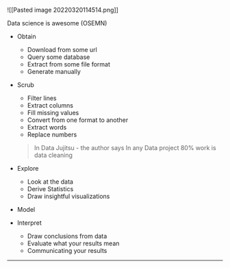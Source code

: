 ![[Pasted image 20220320114514.png]]

Data science is awesome (OSEMN) 
- Obtain
	- Download from some url
	- Query some database
	- Extract from some file format
	- Generate manually
- Scrub
	- Filter lines
	- Extract columns
	- Fill missing values
	- Convert from one format to another
	- Extract words
	- Replace numbers
	
	> 
	> In Data Jujitsu - the author says
	> In any Data project 80% work is data cleaning
	> 
- Explore
	- Look at the data
	- Derive Statistics
	- Draw insightful visualizations 
- Model
- Interpret
	- Draw conclusions from data
	- Evaluate what your results mean
	- Communicating your results

---

